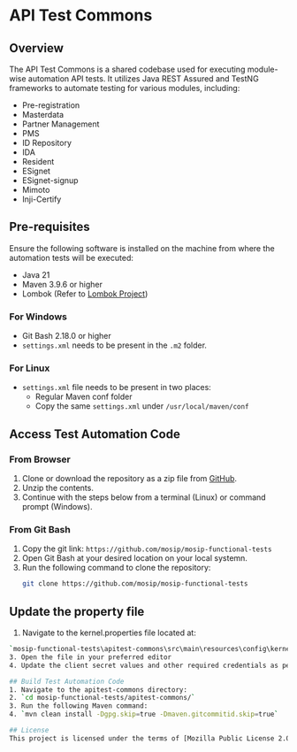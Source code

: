 # API Test Commons

## Overview

The API Test Commons is a shared codebase used for executing module-wise automation API tests. It utilizes Java REST Assured and TestNG frameworks to automate testing for various modules, including:
- Pre-registration
- Masterdata
- Partner Management
- PMS
- ID Repository
- IDA
- Resident
- ESignet
- ESignet-signup
- Mimoto
- Inji-Certify

## Pre-requisites

Ensure the following software is installed on the machine from where the automation tests will be executed:

- Java 21
- Maven 3.9.6 or higher
- Lombok (Refer to [Lombok Project](https://projectlombok.org/))

### For Windows

- Git Bash 2.18.0 or higher
- `settings.xml` needs to be present in the `.m2` folder.

### For Linux

- `settings.xml` file needs to be present in two places:
  - Regular Maven conf folder
  - Copy the same `settings.xml` under `/usr/local/maven/conf`

## Access Test Automation Code

### From Browser

1. Clone or download the repository as a zip file from [GitHub](https://github.com/mosip/mosip-functional-tests).
2. Unzip the contents.
3. Continue with the steps below from a terminal (Linux) or command prompt (Windows).

### From Git Bash

1. Copy the git link: `https://github.com/mosip/mosip-functional-tests`
2. Open Git Bash at your desired location on your local systemn.
3. Run the following command to clone the repository:
   ```sh
   git clone https://github.com/mosip/mosip-functional-tests

## Update the property file
1. Navigate to the kernel.properties file located at:
```sh
`mosip-functional-tests\apitest-commons\src\main\resources\config\kernel.properties`
3. Open the file in your preferred editor
4. Update the client secret values and other required credentials as per your environment

## Build Test Automation Code
1. Navigate to the apitest-commons directory:
2. `cd mosip-functional-tests/apitest-commons/`
3. Run the following Maven command:
4. `mvn clean install -Dgpg.skip=true -Dmaven.gitcommitid.skip=true`

## License
This project is licensed under the terms of [Mozilla Public License 2.0](https://github.com/mosip/mosip-platform/blob/master/LICENSE)
